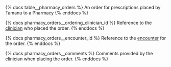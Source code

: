 {% docs table__pharmacy_orders %}
An order for prescriptions placed by Tamanu to a Pharmacy
{% enddocs %}

{% docs pharmacy_orders__ordering_clinician_id %}
Reference to the [clinician](#!/source/source.tamanu.tamanu.users) who placed the order.
{% enddocs %}

{% docs pharmacy_orders__encounter_id %}
Reference to the [encounter](#!/source/source.tamanu.tamanu.encounters) for the order.
{% enddocs %}

{% docs pharmacy_orders__comments %}
Comments provided by the clinician when placing the order.
{% enddocs %}
